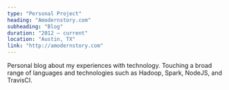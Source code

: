 ```yaml
---
type: "Personal Project"
heading: "Amodernstory.com"
subheading: "Blog"
duration: "2012 – current"
location: "Austin, TX"
link: "http://amodernstory.com"
---
```


Personal blog about my experiences with technology. Touching a broad range of languages and technologies such as Hadoop, Spark, NodeJS, and TravisCI.  
